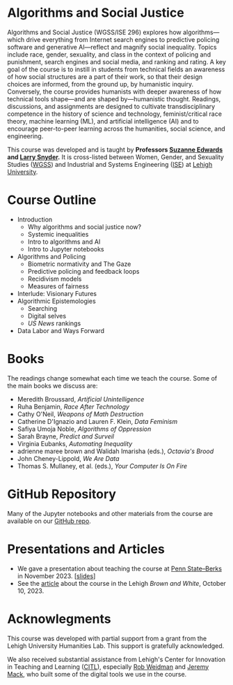 # Algorithms and Social Justice

Algorithms and Social Justice  (WGSS/ISE 296) explores how algorithms—which drive everything from Internet search engines to predictive policing software and generative AI—reflect and magnify social inequality. Topics include race, gender, sexuality, and class in the context of policing and punishment, search engines and social media, and ranking and rating. A key goal of the course is to instill in students from technical fields an awareness of how social structures are a part of their work, so that their design choices are informed, from the ground up, by humanistic inquiry. Conversely, the course provides humanists with deeper awareness of how technical tools shape—and are shaped by—humanistic thought. Readings, discussions, and assignments are designed to cultivate transdisciplinary competence in the history of science and technology, feminist/critical race theory, machine learning (ML), and artificial intelligence (AI) and to encourage peer-to-peer learning across the humanities, social science, and engineering.

This course was developed and is taught by **Professors [Suzanne Edwards](https://english.cas.lehigh.edu/content/suzanne-edwards) and [Larry Snyder](https://coral.ise.lehigh.edu/larry/).** It is cross-listed between Women, Gender, and Sexuality Studies ([WGSS](https://wgs.cas.lehigh.edu/content/welcome-women-gender-and-sexuality-studies)) and Industrial and Systems Engineering ([ISE](https://engineering.lehigh.edu/ise)) at [Lehigh University](https://www2.lehigh.edu/). 


# Course Outline

- Introduction
  - Why algorithms and social justice now?
  - Systemic inequalities
  - Intro to algorithms and AI
  - Intro to Jupyter notebooks
- Algorithms and Policing
  - Biometric normativity and The Gaze
  - Predictive policing and feedback loops
  - Recidivism models
  - Measures of fairness
- Interlude: Visionary Futures
- Algorithmic Epistemologies
  - Searching
  - Digital selves
  - _US News_ rankings
- Data Labor and Ways Forward

# Books

The readings change somewhat each time we teach the course. Some of the main books we discuss are:

- Meredith Broussard, _Artificial Unintelligence_
- Ruha Benjamin, _Race After Technology_
- Cathy O'Neil, _Weapons of Math Destruction_
- Catherine D'Ignazio and Lauren F. Klein, _Data Feminism_
- Safiya Umoja Noble, _Algorithms of Oppression_
- Sarah Brayne, _Predict and Surveil_
- Virginia Eubanks, _Automating Inequality_
- adrienne maree brown and Walidah Imarisha (eds.), _Octavia's Brood_
- John Cheney-Lippold, _We Are Data_
- Thomas S. Mullaney, et al. (eds.), _Your Computer Is On Fire_

# GitHub Repository

Many of the Jupyter notebooks and other materials from the course are available on our [GitHub repo](https://github.com/LarrySnyder/ASJ). 

# Presentations and Articles

- We gave a presentation about teaching the course at [Penn State–Berks](https://ai.psu.edu/wp-event/teaching-algorithms-and-social-justice/) in November 2023. [[slides](https://github.com/LarrySnyder/ASJ/raw/e917f069528cc584b288298430a10147ec10ca9a/presentations/PSU-Berks-Snyder-Edwards-111023.pdf)]
- See the [article](https://thebrownandwhite.com/2023/10/10/married-professors-teach-interdisciplinary-course/) about the course in the Lehigh _Brown and White_, October 10, 2023.

# Acknowlegments

This course was developed with partial support from a grant from the Lehigh University Humanities Lab. This support is gratefully acknowledged.

We also received substantial assistance from Lehigh's Center for Innovation in Teaching and Learning ([CITL](https://lts.lehigh.edu/citl)), especially [Rob Weidman](https://lts.lehigh.edu/profile/robert-weidman) and [Jeremy Mack](https://lts.lehigh.edu/profile/jeremy-mack), who built some of the digital tools we use in the course.
